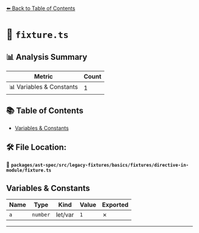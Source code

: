 [⬅️ Back to Table of Contents](../../../../../../../index.md)

# 📄 `fixture.ts`

## 📊 Analysis Summary

| Metric | Count |
|--------|-------|
| 📊 Variables & Constants | 1 |

## 📚 Table of Contents

- [Variables & Constants](#variables-constants)

## 🛠️ File Location:
📂 **`packages/ast-spec/src/legacy-fixtures/basics/fixtures/directive-in-module/fixture.ts`**

## Variables & Constants

| Name | Type | Kind | Value | Exported |
|------|------|------|-------|----------|
| `a` | `number` | let/var | `1` | ✗ |


---
